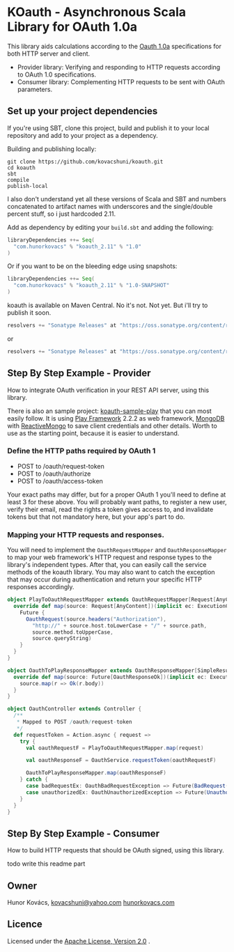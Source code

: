 # KOauth - Asynchronous Scala Library for OAuth 1.0a

This library aids calculations according to the [Oauth 1.0a](http://oauth.net/core/1.0a/)
specifications for both HTTP server and client.

* Provider library: Verifying and responding to HTTP requests according to OAuth 1.0 specifications.
* Consumer library: Complementing HTTP requests to be sent with OAuth parameters. 

## Set up your project dependencies

If you're using SBT, clone this project, build and publish it to your local repository and
add to your project as a dependency.

Building and publishing locally:

```
git clone https://github.com/kovacshuni/koauth.git
cd koauth
sbt
compile
publish-local
```

I also don't understand yet all these versions of Scala and SBT and numbers concatenated to
artifact names with underscores and the single/double percent stuff, so i just hardcoded 2.11.

Add as dependency by editing your `build.sbt` and adding the following:

```scala
libraryDependencies ++= Seq(
  "com.hunorkovacs" % "koauth_2.11" % "1.0"
)
```

Or if you want to be on the bleeding edge using snapshots:

```scala
libraryDependencies ++= Seq(
  "com.hunorkovacs" % "koauth_2.11" % "1.0-SNAPSHOT"
)
```

koauth is available on Maven Central. No it's not. Not yet. But i'll try to publish it soon.

```scala
resolvers += "Sonatype Releases" at "https://oss.sonatype.org/content/repositories/releases/"
```

or 

```scala
resolvers += "Sonatype Releases" at "https://oss.sonatype.org/content/repositories/snapshots/"
```

## Step By Step Example - Provider

How to integrate OAuth verification in your REST API server, using this library.

There is also an sample project: [koauth-sample-play](https://github.com/kovacshuni/koauth-sample-play)
that you can most easily follow. It is using [Play Framework](http://www.playframework.com/) 2.2.2
as web framework, [MongoDB](http://www.mongodb.org/) with [ReactiveMongo](http://reactivemongo.org/)
to save client credentials and other details. Worth to use as the starting point, because it is
easier to understand.

### Define the HTTP paths required by OAuth 1

* POST to /oauth/request-token
* POST to /oauth/authorize
* POST to /oauth/access-token

Your exact paths may differ, but for a proper OAuth 1 you'll need to define at least 3 for these above.
You will probably want paths, to register a new user, verify their email, read the rights a token gives
access to, and invalidate tokens but that not mandatory here, but your app's part to do.

### Mapping your HTTP requests and responses.

You will need to implement the `OauthRequestMapper` and `OauthResponseMapper` to map your web
framework's HTTP request and response types to the library's independent types.
After that, you can easily call the service methods of the koauth library.
You may also want to catch the exception that may occur during authentication and return your specific
HTTP responses accordingly.

```scala
object PlayToOauthRequestMapper extends OauthRequestMapper[Request[AnyContent]] {
  override def map(source: Request[AnyContent])(implicit ec: ExecutionContext): Future[OauthRequest] = {
    Future {
      OauthRequest(source.headers("Authorization"),
        "http://" + source.host.toLowerCase + "/" + source.path,
        source.method.toUpperCase,
        source.queryString)
    }
  }
}

object OauthToPlayResponseMapper extends OauthResponseMapper[SimpleResult] {
  override def map(source: Future[OauthResponseOk])(implicit ec: ExecutionContext): Future[SimpleResult] = {
    source.map(r => Ok(r.body))
  }
}

object OauthController extends Controller {
  /**
   * Mapped to POST /oauth/request-token
   */
  def requestToken = Action.async { request =>
    try {
      val oauthRequestF = PlayToOauthRequestMapper.map(request)

      val oauthResponseF = OauthService.requestToken(oauthRequestF)

      OauthToPlayResponseMapper.map(oauthResponseF)
    } catch {
      case badRequestEx: OauthBadRequestException => Future(BadRequest(badRequestEx.message))
      case unauthorizedEx: OauthUnauthorizedException => Future(Unauthorized(unauthorizedEx.message))
    }
  }
}
```

## Step By Step Example - Consumer

How to build HTTP requests that should be OAuth signed, using this library.

todo write this readme part

## Owner

Hunor Kovács,
kovacshuni@yahoo.com
[hunorkovacs.com](http://www.hunorkovacs.com)

## Licence

Licensed under the [Apache License, Version 2.0](http://www.apache.org/licenses/LICENSE-2.0) .
